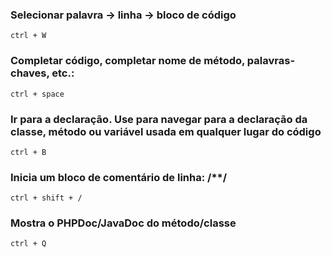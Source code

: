 ### Selecionar palavra -> linha -> bloco de código
```
ctrl + W
```

### Completar código, completar nome de método, palavras-chaves, etc.:
```
ctrl + space
```
### Ir para a declaração. Use para navegar para a declaração da classe, método ou variável usada em qualquer lugar do código
```
ctrl + B
```
### Inicia um bloco de comentário de linha: /**/
```
ctrl + shift + /
```
### Mostra o PHPDoc/JavaDoc do método/classe
```
ctrl + Q
```
	
